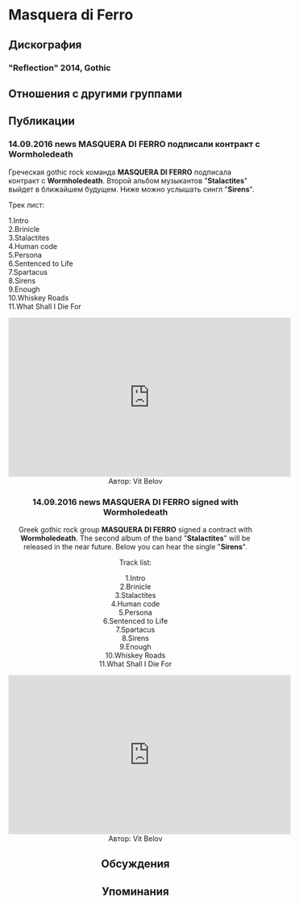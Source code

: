 # Masquera di Ferro



## Дискография

### "Reflection" 2014, Gothic




## Отношения с другими группами


## Публикации

### 14.09.2016 news MASQUERA DI FERRO подписали контракт с Wormholedeath

<p>Греческая gothic rock команда <strong>MASQUERA DI FERRO</strong> подписала контракт с <strong>Wormholedeath</strong>. Второй альбом музыкантов "<strong>Stalactites</strong>" выйдет в ближайшем будущем. Ниже можно услышать сингл "<strong>Sirens</strong>".</p><p>Трек лист:</p><p>1.Intro<br>2.Brinicle<br>3.Stalactites<br>4.Human code<br>5.Persona<br>6.Sentenced to Life<br>7.Spartacus<br>8.Sirens<br>9.Enough<br>10.Whiskey Roads<br>11.What Shall I Die For</p><p><center><iframe width="560" height="315" src="https://www.youtube.com/embed/ocfv9xbu0pQ" frameborder="0" allowfullscreen></iframe>
Автор: Vit Belov

### 14.09.2016 news MASQUERA DI FERRO signed with Wormholedeath

<p>Greek gothic rock group <strong>MASQUERA DI FERRO</strong> signed a contract with <strong>Wormholedeath</strong>. The second album of the band "<strong>Stalactites</strong>" will be released in the near future. Below you can hear the single "<strong>Sirens</strong>".</p><p>Track list:</p><p>1.Intro<br>2.Brinicle<br>3.Stalactites<br>4.Human code<br>5.Persona<br>6.Sentenced to Life<br>7.Spartacus<br>8.Sirens<br>9.Enough<br>10.Whiskey Roads<br>11.What Shall I Die For</p><p><center><iframe width="560" height="315" src="https://www.youtube.com/embed/ocfv9xbu0pQ" frameborder="0" allowfullscreen></iframe>
Автор: Vit Belov


## Обсуждения


## Упоминания

